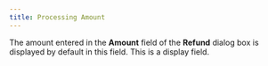 ```yaml
---
title: Processing Amount
---
```



The amount entered in the **Amount**  field of the **Refund** dialog box  is displayed by default in this field. This is a display field.
